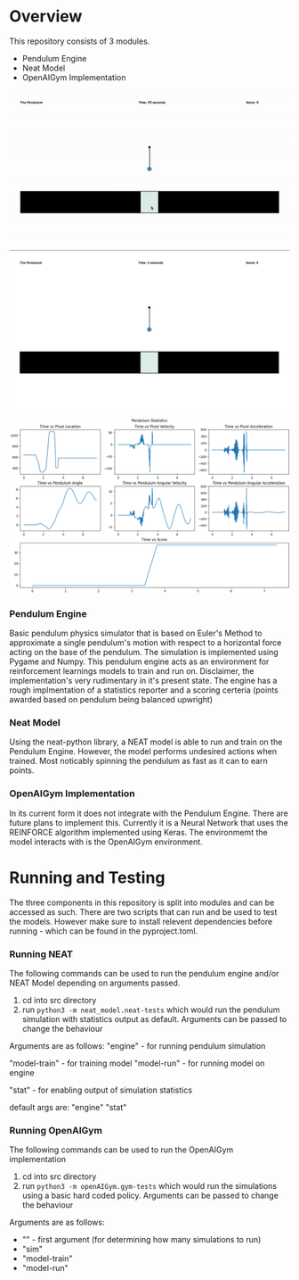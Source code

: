 # Overview
This repository consists of 3 modules. 
- Pendulum Engine
- Neat Model
- OpenAIGym Implementation

![pendulum gif](resources/pendulum.gif "pendulum gif")
![pendulum simulation](resources/pendulum.png "pendulum simulation")

![simulation statistics](resources/game_statistics.png "simulation statistics")

### Pendulum Engine
Basic pendulum physics simulator that is based on Euler's Method to approximate a single pendulum's motion with respect to a horizontal force acting on the base of the pendulum. 
The simulation is implemented using Pygame and Numpy. This pendulum engine acts as an environment for reinforcement learnings models to train and run on. Disclaimer, the implementation's very rudimentary in it's present state. The engine has a rough implmentation of a statistics reporter and a scoring certeria (points awarded based on pendulum being balanced upwright)

### Neat Model 
Using the neat-python library, a NEAT model is able to run and train on the Pendulum Engine. However, the model performs undesired actions when trained. Most noticably spinning the pendulum as fast as it can to earn points. 

### OpenAIGym Implementation
In its current form it does not integrate with the Pendulum Engine. There are future plans to implement this. Currently it is a Neural Network that uses the REINFORCE algorithm implemented using Keras.
The environmemt the model interacts with is the OpenAIGym environment. 

# Running and Testing
The three components in this repository is split into modules and can be accessed as such. There are two scripts that can run and be used to test the models. However make sure to install relevent dependencies before running - which can be found in the pyproject.toml.  

### Running NEAT
The following commands can be used to run the pendulum engine and/or NEAT Model depending on arguments passed. 
1. cd into src directory
2. run `python3 -m neat_model.neat-tests` which would run the pendulum simulation with statistics output as default. Arguments can be passed to change the behaviour

Arguments are as follows:
"engine" - for running pendulum simulation

"model-train" - for training model
"model-run" - for running model on engine

"stat" - for enabling output of simulation statistics 

default  args are: "engine" "stat"

### Running OpenAIGym
The following commands can be used to run the OpenAIGym implementation
1. cd into src directory
2. run `python3 -m openAIGym.gym-tests` which would run the simulations using a basic hard coded policy. Arguments can be passed to change the behaviour

Arguments are as follows:
- "<num>" - first argument (for determining how many simulations to run)
- "sim"
- "model-train"
- "model-run"

